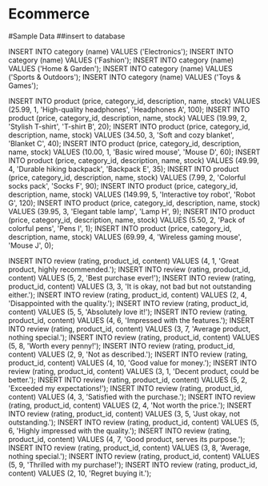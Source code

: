 # Ecommerce

#Sample Data 
##insert to database

INSERT INTO category (name) VALUES ('Electronics');
INSERT INTO category (name) VALUES ('Fashion');
INSERT INTO category (name) VALUES ('Home & Garden');
INSERT INTO category (name) VALUES ('Sports & Outdoors');
INSERT INTO category (name) VALUES ('Toys & Games');

INSERT INTO product (price, category_id, description, name, stock) VALUES (25.99, 1, 'High-quality headphones', 'Headphones A', 100);
INSERT INTO product (price, category_id, description, name, stock) VALUES (19.99, 2, 'Stylish T-shirt', 'T-shirt B', 20);
INSERT INTO product (price, category_id, description, name, stock) VALUES (34.50, 3, 'Soft and cozy blanket', 'Blanket C', 40);
INSERT INTO product (price, category_id, description, name, stock) VALUES (10.00, 1, 'Basic wired mouse', 'Mouse D', 60);
INSERT INTO product (price, category_id, description, name, stock) VALUES (49.99, 4, 'Durable hiking backpack', 'Backpack E', 35);
INSERT INTO product (price, category_id, description, name, stock) VALUES (7.99, 2, 'Colorful socks pack', 'Socks F', 90);
INSERT INTO product (price, category_id, description, name, stock) VALUES (149.99, 5, 'Interactive toy robot', 'Robot G', 120);
INSERT INTO product (price, category_id, description, name, stock) VALUES (39.95, 3, 'Elegant table lamp', 'Lamp H', 9);
INSERT INTO product (price, category_id, description, name, stock) VALUES (5.50, 2, 'Pack of colorful pens', 'Pens I', 1);
INSERT INTO product (price, category_id, description, name, stock) VALUES (69.99, 4, 'Wireless gaming mouse', 'Mouse J', 0);

INSERT INTO review (rating, product_id, content) VALUES (4, 1, 'Great product, highly recommended.');
INSERT INTO review (rating, product_id, content) VALUES (5, 2, 'Best purchase ever!');
INSERT INTO review (rating, product_id, content) VALUES (3, 3, 'It is okay, not bad but not outstanding either.');
INSERT INTO review (rating, product_id, content) VALUES (2, 4, 'Disappointed with the quality.');
INSERT INTO review (rating, product_id, content) VALUES (5, 5, 'Absolutely love it!');
INSERT INTO review (rating, product_id, content) VALUES (4, 6, 'Impressed with the features.');
INSERT INTO review (rating, product_id, content) VALUES (3, 7, 'Average product, nothing special.');
INSERT INTO review (rating, product_id, content) VALUES (5, 8, 'Worth every penny!');
INSERT INTO review (rating, product_id, content) VALUES (2, 9, 'Not as described.');
INSERT INTO review (rating, product_id, content) VALUES (4, 10, 'Good value for money.');
INSERT INTO review (rating, product_id, content) VALUES (3, 1, 'Decent product, could be better.');
INSERT INTO review (rating, product_id, content) VALUES (5, 2, 'Exceeded my expectations!');
INSERT INTO review (rating, product_id, content) VALUES (4, 3, 'Satisfied with the purchase.');
INSERT INTO review (rating, product_id, content) VALUES (2, 4, 'Not worth the price.');
INSERT INTO review (rating, product_id, content) VALUES (3, 5, 'Just okay, not outstanding.');
INSERT INTO review (rating, product_id, content) VALUES (5, 6, 'Highly impressed with the quality.');
INSERT INTO review (rating, product_id, content) VALUES (4, 7, 'Good product, serves its purpose.');
INSERT INTO review (rating, product_id, content) VALUES (3, 8, 'Average, nothing special.');
INSERT INTO review (rating, product_id, content) VALUES (5, 9, 'Thrilled with my purchase!');
INSERT INTO review (rating, product_id, content) VALUES (2, 10, 'Regret buying it.');
